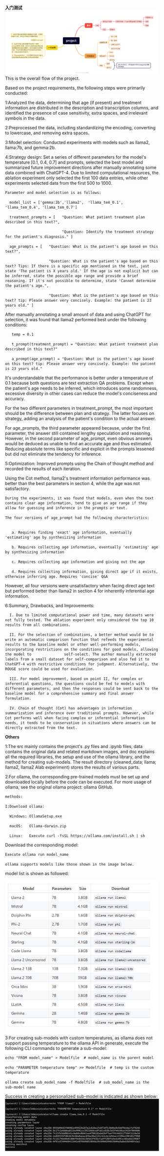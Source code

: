 **入门测试**
![这是project的整体流程](doc/image/guide.png)
This is the overall flow of the project.

Based on the project requirements, the following steps were primarily conducted:

  1:Analyzed the data, determining that age (if present) and treatment information are distributed in the description and transcription columns, and identified the presence of case sensitivity, extra spaces, and irrelevant symbols in the data.

  2:Preprocessed the data, including standardizing the encoding, converting to lowercase, and removing extra spaces.

  3:Model selection: Conducted experiments with models such as llama2, llama:7b, and gemma:2b.

  4:Strategy design: Set a series of different parameters for the model's temperature [0.1, 0.4, 0.7] and prompts, selected the best model and summarized future improvement directions after manually annotating some data combined with ChatGPT-4. Due to limited computational resources, the         ablation experiment only selected the first 100 data entries, while other experiments selected data from the first 500 to 1000.

    Parameter and model selection is as follows:

      model_list = ['gemma:2b','llama2',  'llama_tem_0.1', 'llama_tem_0.4', 'llama_tem_0.7']
 
      treatment_prompts = [   "Question: What patient treatment plan described in this text?",   
                              
                              "Question: Identify the treatment strategy for the patient's diagnosis." ]
 
      age_prompts = [   "Question: What is the patient's age based on this text?",   
                        
                        "Question: What is the patient's age based on this text? Tips: If there is a specific age mentioned in the text, just state 'The patient is X years old.' If the age is not explicit but can be inferred, state the possible age range and provide a brief reasoning. If it's not possible to determine, state 'Cannot determine the patient's age.",   
                        
                        "Question: What is the patient's age based on this text? tip: Please answer very concisely. Example: the patient is 23 years old." ]

After manually annotating a small amount of data and using ChatGPT for selection, it was found that llama2 performed best under the following conditions:


       temp = 0.1
       
       t_prompt(treatment_prompt) = "Question: What patient treatment plan described in this text?"
       
       a_prompt(age_prompt) = "Question: What is the patient's age based on this text? tip: Please answer very concisely. Example: the patient is 23 years old."
        
         
  It's understandable that the performance is better under a temperature of 0.1 because both questions are text extraction QA problems. Except when the patient's age needs to be inferred, which introduces some randomness, excessive diversity in other cases can reduce the model's                conciseness and accuracy.

  For the two different parameters in treatment_prompt, the most important should be the difference between plan and strategy. The latter focuses on strategy, adding an analysis of the patient's condition to the actual answer.

  For age_prompts, the third parameter appeared because, under the first parameter, the answer still contained lengthy speculation and reasoning. However, in the second parameter of age_prompt, even obvious answers would be deduced as unable to find an accurate age and thus estimated.           Reducing absolute terms like specific and explicit in the prompts lessened but did not eliminate the tendency for inference.

  5:Optimization: Improved prompts using the Chain of thought method and recorded the results of each iteration.

  Using the Cot method, llama2's treatment information performance was better than the best parameters in section 4, while the age was not satisfactory.

    During the experiments, it was found that models, even when the text contains clear age information, tend to give an age range if they allow for guessing and inference in the prompts or text.

    The four versions of age_prompt had the following characteristics:


       a. Requires finding 'exact' age information, eventually 'estimating' age by synthesizing information
       
       b. Requires collecting age information, eventually 'estimating' age by synthesizing information

       c. Requires collecting age information and giving out the age

       d. Requires collecting information, giving direct age if it exists, otherwise inferring age. Requires 'concise' Q&A
         
  However, all four versions were unsatisfactory when facing direct age text but performed better than llama2 in section 4 for inherently inferential age information.
  
  6:Summary, Drawbacks, and Improvements:

      I. Due to limited computational power and time, many datasets were not fully tested. The ablation experiment only considered the top 10 results from all combinations.

      II. For the selection of combinations, a better method would be to write an automatic comparison function that refeeds the experimental results to the baseline model or other well-performing models, incorporating restrictions on the conditions for good models, allowing the model to               self-select. The author manually extracted labels from a small dataset for self-comparison and also fed it to ChatGPT-4 with restrictive conditions for judgment. Alternatively, the ROUGE score could be used for evaluation.

      III. For model improvement, based on point II, for complex or inferential questions, the questions could be fed to models with different parameters, and then the responses could be sent back to the baseline model for a comprehensive summary and final answer formulation.

      IV. Chain of thought (Cot) has advantages in information summarization and inference over traditional prompts. However, while Cot performs well when facing complex or inferential information needs, it tends to be conservative in situations where answers can be directly extracted from the text.






**Others**

  1:The src mainly contains the project's .py files and .ipynb files, data contains the original data and related markdown images, and doc explains all the required libraries, the setup and use of the ollama library, and the method for creating sub-models. The result directory (cleaned_data;      llama; llama2, llama2 Alab experiment) stores the results of various parts.

  2:For ollama, the corresponding pre-trained models must be set up and downloaded locally before the code can be executed. For more usage of ollama, see the original ollama project: ollama GitHub.

    methods:

    I:Download ollama:

      Windows: OllamaSetup.exe
      
      macOS:   Ollama-darwin.zip
      
      Linux:   Execute curl -fsSL https://ollama.com/install.sh | sh
      
Download the corresponding model:

    Execute ollama run model_name
    
    ollama supports models like those shown in the image below.

model list is shown as followed:

  ![](doc/image/model.png)

  3:For creating sub-models with custom temperatures, as ollama does not support passing temperature to the ollama API in generate, execute the following CLI commands to generate a sub-model:


    echo "FROM model_name" > Modelfile  # model_name is the parent model
    
    echo "PARAMETER temperature temp" >> Modelfile  # temp is the custom temperature
    
    ollama create sub_model_name -f Modelfile  # sub_model_name is the sub-model name

Success in creating a personalized sub-model is indicated as shown below:
  ![](doc/image/create_sub_model.png)
